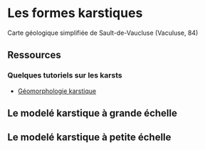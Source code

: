 # Les formes karstiques

Carte géologique simplifiée de Sault-de-Vaucluse (Vaculuse, 84)

## Ressources

### Quelques tutoriels sur les karsts

- [Géomorphologie karstique](https://www.youtube.com/watch?v=UAn_-QUPkrQ)

## Le modelé karstique à grande échelle

## Le modelé karstique à petite échelle

